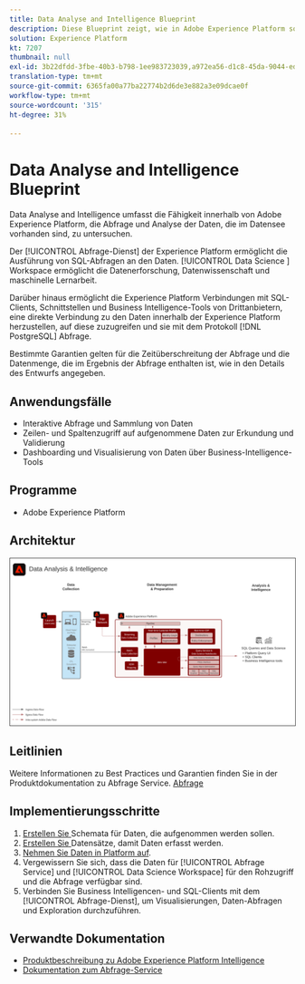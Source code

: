 ```yaml
---
title: Data Analyse and Intelligence Blueprint
description: Diese Blueprint zeigt, wie in Adobe Experience Platform sondierende Abfragen sowie Analysen der Daten im Data Lake ausgeführt werden.
solution: Experience Platform
kt: 7207
thumbnail: null
exl-id: 3b22dfdd-3fbe-40b3-b798-1ee983723039,a972ea56-d1c8-45da-9044-ed31222a2441
translation-type: tm+mt
source-git-commit: 6365fa00a77ba22774b2d6de3e882a3e09dcae0f
workflow-type: tm+mt
source-wordcount: '315'
ht-degree: 31%

---
```


# Data Analyse and Intelligence Blueprint

Data Analyse and Intelligence umfasst die Fähigkeit innerhalb von Adobe Experience Platform, die Abfrage und Analyse der Daten, die im Datensee vorhanden sind, zu untersuchen.

Der [!UICONTROL Abfrage-Dienst] der Experience Platform ermöglicht die Ausführung von SQL-Abfragen an den Daten. [!UICONTROL Data Science ] Workspace ermöglicht die Datenerforschung, Datenwissenschaft und maschinelle Lernarbeit.

Darüber hinaus ermöglicht die Experience Platform Verbindungen mit SQL-Clients, Schnittstellen und Business Intelligence-Tools von Drittanbietern, eine direkte Verbindung zu den Daten innerhalb der Experience Platform herzustellen, auf diese zuzugreifen und sie mit dem Protokoll [!DNL PostgreSQL] Abfrage.

Bestimmte Garantien gelten für die Zeitüberschreitung der Abfrage und die Datenmenge, die im Ergebnis der Abfrage enthalten ist, wie in den Details des Entwurfs angegeben.

## Anwendungsfälle

* Interaktive Abfrage und Sammlung von Daten
* Zeilen- und Spaltenzugriff auf aufgenommene Daten zur Erkundung und Validierung
* Dashboarding und Visualisierung von Daten über Business-Intelligence-Tools

## Programme

* Adobe Experience Platform

## Architektur

<img src="assets/data_exploration.svg" alt="Referenzarchitektur für Blueprint „Datenuntersuchung und Reporting in Unternehmen“" style="border:1px solid #4a4a4a" />

## Leitlinien

Weitere Informationen zu Best Practices und Garantien finden Sie in der Produktdokumentation zu Abfrage Service.
[Abfrage](https://experienceleague.adobe.com/docs/experience-platform/query/best-practices/writing-queries.html?lang=en#best-practices)

## Implementierungsschritte

1. [Erstellen Sie ](https://experienceleague.adobe.com/docs/platform-learn/tutorials/schemas/create-a-schema.html) Schemata für Daten, die aufgenommen werden sollen.
1. [Erstellen Sie ](https://experienceleague.adobe.com/docs/platform-learn/tutorials/data-ingestion/create-datasets-and-ingest-data.html) Datensätze, damit Daten erfasst werden.
1. [Nehmen Sie Daten in Platform auf](https://experienceleague.adobe.com/?recommended=ExperiencePlatform-D-1-2020.1.dataingestion).
1. Vergewissern Sie sich, dass die Daten für [!UICONTROL Abfrage Service] und [!UICONTROL Data Science Workspace] für den Rohzugriff und die Abfrage verfügbar sind.
1. Verbinden Sie Business Intelligencen- und SQL-Clients mit dem [!UICONTROL Abfrage-Dienst], um Visualisierungen, Daten-Abfragen und Exploration durchzuführen.

## Verwandte Dokumentation

* [Produktbeschreibung zu Adobe Experience Platform Intelligence](https://helpx.adobe.com/de/legal/product-descriptions/adobe-experience-platform-intelligence---product-description.html)
* [Dokumentation zum Abfrage-Service](https://experienceleague.adobe.com/docs/experience-platform/query/home.html?lang=de)
